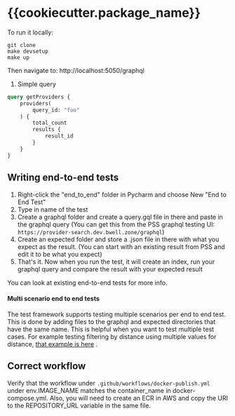 # {{cookiecutter.package_name}}

To run it locally:

```
git clone
make devsetup
make up
```

Then navigate to: http://localhost:5050/graphql

1. Simple query

```graphql
query getProviders {
    providers(
        query_id: "foo"
    ) {
        total_count
        results {
            result_id
        }
    }
}

```

## Writing end-to-end tests

1. Right-click the "end_to_end" folder in Pycharm and choose New "End to End Test"
2. Type in name of the test
3. Create a graphql folder and create a query.gql file in there and paste in the graphql query (You can get this from
   the PSS graphql testing UI: `https://provider-search.dev.bwell.zone/graphql`)
4. Create an expected folder and store a .json file in there with what you expect as the result.  (You can start with an
   existing result from PSS and edit it to be what you expect)
5. That's it. Now when you run the test, it will create an index, run your graphql query and compare the result with
   your expected result

You can look at existing end-to-end tests for more info.

#### Multi scenario end to end tests

The test framework supports testing multiple scenarios per end to end test. This is done by adding files to the graphql
and expected directories that have the same name. This is helpful when you want to test
multiple test cases. For example testing filtering by distance using multiple values for distance,
[that example is here](https://github.com/icanbwell/helix.providersearch/tree/main/tests/end_to_end/test_filter_by_distance)
.

## Correct workflow
Verify that the workflow under `.github/workflows/docker-publish.yml` under env.IMAGE_NAME matches the container_name in docker-compose.yml. Also, you will need to create an ECR in AWS and copy the URI to the REPOSITORY_URL variable in the same file.
